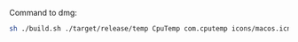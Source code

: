 Command to dmg:

```sh
sh ./build.sh ./target/release/temp CpuTemp com.cputemp icons/macos.icns
```
